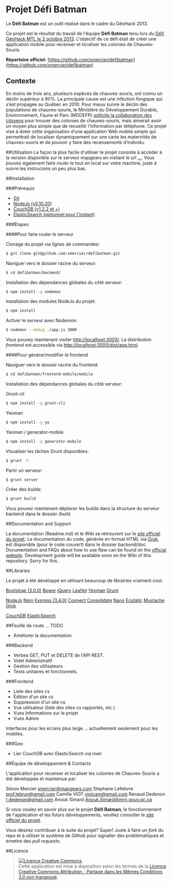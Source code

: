 # Projet Défi Batman

Le **Défi Batman** est un outil  réalisé dans le cadre du GéoHack 2013.

Ce projet est le résultat du travail de l'équipe **Défi Batman** tenu lors
du [Défi GéoHack MTL le 2 octobre 2013](http://defigeohackmtl.org/).  L'objectif de ce défi était de créer une
application mobile pour recenser et localiser les colonies de Chauves-Souris.


**Répertoire officiel:** [https://github.com/smercier/defibatman](https://github.com/smercier/defibatman)


## Contexte

En moins de trois ans, plusieurs espèces de chauves-souris, ont connu un déclin supérieur à 90%.
La principale cause est une infection fongique qui s’est propagée au Québec en 2010. Pour mieux
suivre le déclin des populations de chauves-souris, le Ministère du Développement Durable, Environnement,
Faune et Parc (MDDEFP) [sollicite la collaboration des citoyens](http://www.mddefp.gouv.qc.ca/infuseur/communique.asp?no=2538) pour trouver des colonies de chauves-souris, mais
aimerait avoir un moyen plus simple que de recueillir l’information par téléphone.
Ce projet vise à doter cette organisation d’une application Web mobile simple qui permettrait de localiser
dynamiquement sur une carte les maternités de chauves-souris et de pouvoir y faire des recensements d’individu.


##Utilisation
La façon la plus facile d'utiliser le projet consiste à accéder à la version disponible sur le serveur mapgears en visitant le url [...](). Vous pouvez également faire rouler le tout en local sur votre machine, juste à suivre les instrucions un peu plus bas.


##Installation

###Prérequis

- [Git](http://git-scm.com/book/en/Getting-Started-Installing-Git)
- [NodeJs (v0.10.20)](http://nodejs.org/)
- [CouchDB (v1.2.2 et +)](http://couchdb.apache.org/)
- [ElasticSearch (optionnel pour l'instant)](http://www.elasticsearch.org/)

###Étapes

####Pour faire rouler le serveur

Clonage du projet via lignes de commandes:

``` sh
$ git clone git@github.com:smercier/defibatman.git
```

Naviguer vers le dossier racine du serveur:

``` sh
$ cd defibatman/backend/
```

Installation des dépendances globales du côté serveur:

``` sh
$ npm install -g nodemon
```

Installation des modules NodeJs du projet:

``` sh
$ npm install
```

Activer le serveur avec Nodemon:

``` sh
$ nodemon --debug ./app.js 3000
```

Vous pouvez maintenant visiter [http://localhost:3000/](http://localhost:3000/).
La distribution *frontend* est accessible via [http://localhost:3000/dist/app.html](http://localhost:3000/dist/app.html).

####Pour générer/modifier le frontend

Naviguer vers le dossier racine du frontend:

``` sh
$ cd defibatman/frontend-mobile/mobile
```

Installation des dépendances globales du côté serveur:

Grunt-cli
``` sh
$ npm install -g grunt-cli
```
Yeoman
``` sh
$ npm install -g yo
```
Yeoman / generator-mobile
``` sh
$ npm install -g generator-mobile
```

Visualiser les tâches Grunt disponibles:

``` sh
$ grunt -h
```
Partir un serveur:

``` sh
$ grunt server
```

Créer des *builds*:

``` sh
$ grunt build
```

Vous pouvez maintenant déplacer les builds dans la structure du serveur backend dans le dossier /build


##Documentation and Support

La documentation (Readme.md) et le Wiki se retrouvent sur le [site officiel du projet](https://github.com/smercier/defibatman). La documentation du code, générée en format HTML via [Grok](https://github.com/nevir/groc), est disponible (pour le code couvert) dans le dossier backend/doc
Documentation and FAQs about how to use Raw can be found on the [official website](http://raw.densitydesign.org). Development guide will be available soon on the Wiki of this repository. Sorry for this.


##Libraries

Le projet à été développé en utilisant beaucoup de librairies vraiment cool:

[Bootstrap (3.0.0)](https://github.com/twbs/bootstrap)
[Bower](https://github.com/bower/bower)
[jQuery](https://github.com/jquery/jquery)
[Leaflet](http://leafletjs.com/)
[Yeoman](http://yeoman.io/)
[Grunt](http://gruntjs.com/)

[NodeJs](http://nodejs.org/)
[Npm](https://npmjs.org/)
[Express (3.4.0)](http://expressjs.com/)
[Connect](https://github.com/senchalabs/connect)
[Consolidate](https://npmjs.org/package/consolidate)
[Nano](https://github.com/dscape/nano)
[Ecstatic](https://github.com/jesusabdullah/node-ecstatic)
[Mustache](https://npmjs.org/package/mustache)
[Grok](https://github.com/nevir/groc)

[CouchDB](http://couchdb.apache.org/)
[ElasticSearch](http://www.elasticsearch.org/)


##Feuille de route  ... TODO

- Améliorer la documentation

###Backend
- Verbes GET, PUT et DELETE de l'API REST.
- Volet Administratif
- Gestion des utilisateurs
- Tests unitaires et fonctionnels.

###Frontend

- Liste des sites cs
- Édition d'un site cs
- Suppression d'un site cs
- Vue utilisateur (liste des sites cs rapportés, etc.)
- Vues Informations sur le projet
- Vues Admin

Interfaces pour les écrans plus large ... actuellement seulement pour les mobiles.

###Geo
- Lier CouchDB avec ElasticSearch via river


##Équipe de développement & Contacts

L'application pour recenser et localiser les colonies de Chauves-Souris a été développée et maintenue par:

Simon Mercier <smercier@mapgears.com>
Stephane Lefebvre <prof.lebrun@gmail.com>
Camille VIOT <viotcam@gmail.com>
Renaud Dedenon <r.dedenon@gmail.com>
Anouk Simard <Anouk.Simard@mrn.gouv.qc.ca>

Si vous voulez en savoir plus sur le projet **Défi Batman**, le fonctionnement de l'application et les futurs développements, veuillez consulter le [site officiel du projet](https://github.com/smercier/defibatman).

Vous désirez contribuer à la suite du projet? Super! Juste à faire un *fork* du repo et à utiliser le système de Github pour signaller des problématiques et émettre des *pull requests*.


##Licence

>
> <a rel="license" href="http://creativecommons.org/licenses/by-sa/3.0/deed.fr">
> <img alt="Licence Creative Commons" style="border-width:0" src="http://i.creativecommons.org/l/by-sa/3.0/80x15.png" />
> </a><br />Cette application est mise à disposition selon les termes de la <a rel="license" href="http://creativecommons.org/licenses/by-sa/3.0/deed.fr">Licence Creative Commons Attribution -  Partage dans les Mêmes Conditions 3.0 non transposé</a>.

